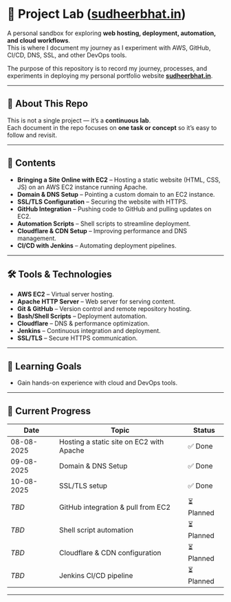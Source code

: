 
# 🚀 Project Lab (**[sudheerbhat.in](https://sudheerbhat.in)**)

A personal sandbox for exploring **web hosting, deployment, automation, and cloud workflows**.  
This is where I document my journey as I experiment with AWS, GitHub, CI/CD, DNS, SSL, and other DevOps tools.

The purpose of this repository is to record my journey, processes, and experiments in deploying my personal portfolio website **[sudheerbhat.in](https://sudheerbhat.in)**.  

---

## 🌱 About This Repo

This is not a single project — it’s a **continuous lab**.  
Each document in the repo focuses on **one task or concept** so it’s easy to follow and revisit.

---

## 📂 Contents

- **Bringing a Site Online with EC2** – Hosting a static website (HTML, CSS, JS) on an AWS EC2 instance running Apache.
- **Domain & DNS Setup** – Pointing a custom domain to an EC2 instance.
- **SSL/TLS Configuration** – Securing the website with HTTPS.
- **GitHub Integration** – Pushing code to GitHub and pulling updates on EC2.
- **Automation Scripts** – Shell scripts to streamline deployment.
- **Cloudflare & CDN Setup** – Improving performance and DNS management.
- **CI/CD with Jenkins** – Automating deployment pipelines.

---

## 🛠️ Tools & Technologies

- **AWS EC2** – Virtual server hosting.
- **Apache HTTP Server** – Web server for serving content.
- **Git & GitHub** – Version control and remote repository hosting.
- **Bash/Shell Scripts** – Deployment automation.
- **Cloudflare** – DNS & performance optimization.
- **Jenkins** – Continuous integration and deployment.
- **SSL/TLS** – Secure HTTPS communication.

---

## 📌 Learning Goals

- Gain hands-on experience with cloud and DevOps tools. 


---

## 📖 Current Progress

| Date       | Topic                                         | Status   |
|------------|-----------------------------------------------|----------|
| 08-08-2025 | Hosting a static site on EC2 with Apache      | ✅ Done  |
| 09-08-2025 | Domain & DNS Setup                            | ✅ Done  |
| 10-08-2025 | SSL/TLS setup                                 | ✅ Done  |
| _TBD_      | GitHub integration & pull from EC2            | ⏳ Planned |
| _TBD_      | Shell script automation                       | ⏳ Planned |
| _TBD_      | Cloudflare & CDN configuration                | ⏳ Planned |
| _TBD_      | Jenkins CI/CD pipeline                        | ⏳ Planned |

---

